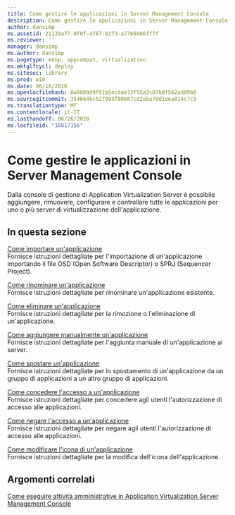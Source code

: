 ```yaml
---
title: Come gestire le applicazioni in Server Management Console
description: Come gestire le applicazioni in Server Management Console
author: dansimp
ms.assetid: 21139a77-9f0f-4787-8173-a7766966ff7f
ms.reviewer: ''
manager: dansimp
ms.author: dansimp
ms.pagetype: mdop, appcompat, virtualization
ms.mktglfcycl: deploy
ms.sitesec: library
ms.prod: w10
ms.date: 06/16/2016
ms.openlocfilehash: 8a0809d9f91b5ecdab72f55a3c07b0f562ad09b0
ms.sourcegitcommit: 354664bc527d93f80687cd2eba70d1eea024c7c3
ms.translationtype: MT
ms.contentlocale: it-IT
ms.lasthandoff: 06/26/2020
ms.locfileid: "10817156"
---
```

# Come gestire le applicazioni in Server Management Console


Dalla console di gestione di Application Virtualization Server è possibile aggiungere, rimuovere, configurare e controllare tutte le applicazioni per uno o più server di virtualizzazione dell'applicazione.

## In questa sezione


<a href="" id="how-to-import-an-application"></a>[Come importare un'applicazione](how-to-import-an-applicationserver.md)  
Fornisce istruzioni dettagliate per l'importazione di un'applicazione importando il file OSD (Open Software Descriptor) o SPRJ (Sequencer Project).

<a href="" id="how-to-rename-an-application"></a>[Come rinominare un'applicazione](how-to-rename-an-application.md)  
Fornisce istruzioni dettagliate per rinominare un'applicazione esistente.

<a href="" id="how-to-delete-an-application"></a>[Come eliminare un'applicazione](how-to-delete-an-application-server.md)  
Fornisce istruzioni dettagliate per la rimozione o l'eliminazione di un'applicazione.

<a href="" id="how-to-manually-add-an-application"></a>[Come aggiungere manualmente un'applicazione](how-to-manually-add-an-application.md)  
Fornisce istruzioni dettagliate per l'aggiunta manuale di un'applicazione ai server.

<a href="" id="how-to-move-an-application"></a>[Come spostare un'applicazione](how-to-move-an-application.md)  
Fornisce istruzioni dettagliate per lo spostamento di un'applicazione da un gruppo di applicazioni a un altro gruppo di applicazioni.

<a href="" id="how-to-grant-access-to-an-application"></a>[Come concedere l'accesso a un'applicazione](how-to-grant-access-to-an-application.md)  
Fornisce istruzioni dettagliate per concedere agli utenti l'autorizzazione di accesso alle applicazioni.

<a href="" id="how-to-deny-access-to-an-application"></a>[Come negare l'accesso a un'applicazione](how-to-deny-access-to-an-application.md)  
Fornisce istruzioni dettagliate per negare agli utenti l'autorizzazione di accesso alle applicazioni.

<a href="" id="how-to-change-an-application-icon"></a>[Come modificare l'icona di un'applicazione](how-to-change-an-application-iconserver.md)  
Fornisce istruzioni dettagliate per la modifica dell'icona dell'applicazione.

## Argomenti correlati


[Come eseguire attività amministrative in Application Virtualization Server Management Console](how-to-perform-administrative-tasks-in-the-application-virtualization-server-management-console.md)

 

 





